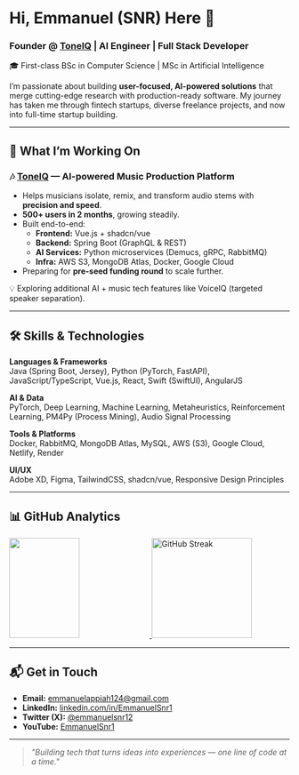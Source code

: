 # Hi, Emmanuel (SNR) Here 👋

### Founder @ [ToneIQ](https://toneiqai.com) | AI Engineer | Full Stack Developer

🎓 First-class BSc in Computer Science | MSc in Artificial Intelligence  

I’m passionate about building **user-focused, AI-powered solutions** that merge cutting-edge research with production-ready software. My journey has taken me through fintech startups, diverse freelance projects, and now into full-time startup building.


---

## 🚀 What I’m Working On

### 🎶 [ToneIQ](https://toneiqai.com) — AI-powered Music Production Platform
- Helps musicians isolate, remix, and transform audio stems with **precision and speed**.
- **500+ users in 2 months**, growing steadily.
- Built end-to-end:
  - **Frontend:** Vue.js + shadcn/vue  
  - **Backend:** Spring Boot (GraphQL & REST)  
  - **AI Services:** Python microservices (Demucs, gRPC, RabbitMQ)  
  - **Infra:** AWS S3, MongoDB Atlas, Docker, Google Cloud
- Preparing for **pre-seed funding round** to scale further.

💡 Exploring additional AI + music tech features like VoiceIQ (targeted speaker separation).

---

## 🛠 Skills & Technologies

**Languages & Frameworks**  
Java (Spring Boot, Jersey), Python (PyTorch, FastAPI), JavaScript/TypeScript, Vue.js, React, Swift (SwiftUI), AngularJS  

**AI & Data**  
PyTorch, Deep Learning, Machine Learning, Metaheuristics, Reinforcement Learning, PM4Py (Process Mining), Audio Signal Processing  

**Tools & Platforms**  
Docker, RabbitMQ, MongoDB Atlas, MySQL, AWS (S3), Google Cloud, Netlify, Render  

**UI/UX**  
Adobe XD, Figma, TailwindCSS, shadcn/vue, Responsive Design Principles  

---

## 📊 GitHub Analytics

<p align="left">
  <a href="https://github.com/EmmanuelSnr1">
    <img height="180em" width="50%" src="https://github-readme-stats-eight-theta.vercel.app/api?username=EmmanuelSnr1&show_icons=true&theme=algolia&include_all_commits=true&count_private=true&hide=contribs,issues"/>
    <img height="180em" src="https://streak-stats.demolab.com?user=EmmanuelSnr1&theme=algolia" alt="GitHub Streak"/>
  </a>
</p>

---

## 📬 Get in Touch
- **Email:** [emmanuelappiah124@gmail.com](mailto:emmanuelappiah124@gmail.com)  
- **LinkedIn:** [linkedin.com/in/EmmanuelSnr1](https://www.linkedin.com/in/EmmanuelSnr1/)  
- **Twitter (X):** [@emmanuelsnr12](https://twitter.com/emmanuelsnr12)  
- **YouTube:** [EmmanuelSnr1](https://www.youtube.com/c/EmmanuelSnr1)  

---

> _"Building tech that turns ideas into experiences — one line of code at a time."_  
